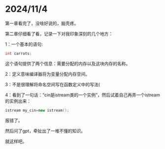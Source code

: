 # 2024/11/4

第一章看完了，没啥好说的，脑壳疼。

第二章仔细看了看，记录一下对我印象深刻的几个地方：

1：一个基本的语句:

```C++
int carrots;
```

这个语句提供了两个信息：需要分配的内存以及这块内存的名称。

2：定义意味编译器将为变量分配内存空间。

3：不是很理解将命名空间写在函数定义中的写法(

4：看到了一句话：“cin是istream类的一个实例”，然后试着自己再弄一个istream的实例出来：

```C++
istream my_cin=new istream();
```

报错了。

然后问了gpt，牵扯出了一堆不懂的知识。

就这样吧。